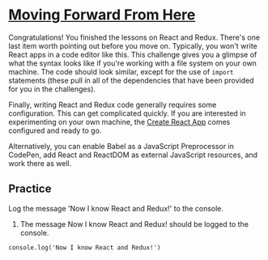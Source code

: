 # [Moving Forward From Here](https://www.freecodecamp.org/learn/front-end-development-libraries/react-and-redux/moving-forward-from-here)

Congratulations! You finished the lessons on React and Redux. There's one last item worth pointing out before you move on. Typically, you won't write React apps in a code editor like this. This challenge gives you a glimpse of what the syntax looks like if you're working with a file system on your own machine. The code should look similar, except for the use of `import` statements (these pull in all of the dependencies that have been provided for you in the challenges).

Finally, writing React and Redux code generally requires some configuration. This can get complicated quickly. If you are interested in experimenting on your own machine, the [Create React App](https://www.freecodecamp.org/news/install-react-with-create-react-app/) comes configured and ready to go.

Alternatively, you can enable Babel as a JavaScript Preprocessor in CodePen, add React and ReactDOM as external JavaScript resources, and work there as well.

## Practice
Log the message 'Now I know React and Redux!' to the console.

1. The message Now I know React and Redux! should be logged to the console.

```
console.log('Now I know React and Redux!')
```